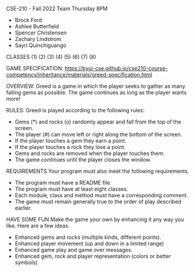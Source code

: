 CSE-210 - Fall 2022
Team Thursday 8PM
- Brock Ford
- Ashlee Butterfield
- Spencer Christensen
- Zachary Lindstrom
- Sayri Quinchiguango

CLASSES
(1)
(2)
(3)
(4)
(5)
(6)
(7)
(8)

GAME SPECIFICATION:
https://byui-cse.github.io/cse210-course-competency/inheritance/materials/greed-specification.html

OVERVIEW:
Greed is a game in which the player seeks to gather as many falling gems as possible. The game continues as long as the player wants more!

RULES:
Greed is played according to the following rules:
- Gems (*) and rocks (o) randomly appear and fall from the top of the screen.
- The player (#) can move left or right along the bottom of the screen.
- If the player touches a gem they earn a point.
- If the player touches a rock they lose a point.
- Gems and rocks are removed when the player touches them.
- The game continues until the player closes the window.

REQUIREMENTS
Your program must also meet the following requirements.
- The program must have a README file.
- The program must have at least eight classes.
- Each module, class and method must have a corresponding comment.
- The game must remain generally true to the order of play described earlier.

HAVE SOME FUN
Make the game your own by enhancing it any way you like. Here are a few ideas.
- Enhanced gems and rocks (multiple kinds, different points).
- Enhanced player movement (up and down in a limited range)
- Enhanced game play and game over messages.
- Enhanced gem, rock and player representation (colors or better symbols)
